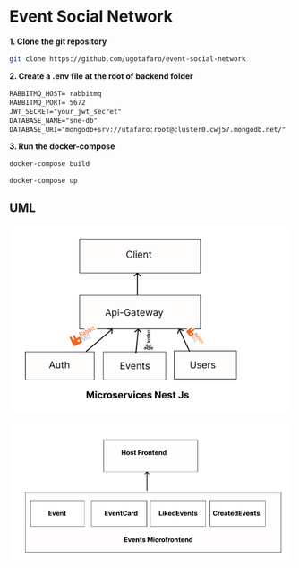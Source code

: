 # Event Social Network

**1. Clone the git repository**

```bash
git clone https://github.com/ugotafaro/event-social-network
```

**2. Create a .env file at the root of backend folder**

```
RABBITMQ_HOST= rabbitmq
RABBITMQ_PORT= 5672
JWT_SECRET="your_jwt_secret"
DATABASE_NAME="sne-db"
DATABASE_URI="mongodb+srv://utafaro:root@cluster0.cwj57.mongodb.net/"
```

**3. Run the docker-compose**

```
docker-compose build
```

```
docker-compose up
```

## UML

![Texte alternatif](./Frame%201.png)

![Texte alternatif](./Frame%202.png)


